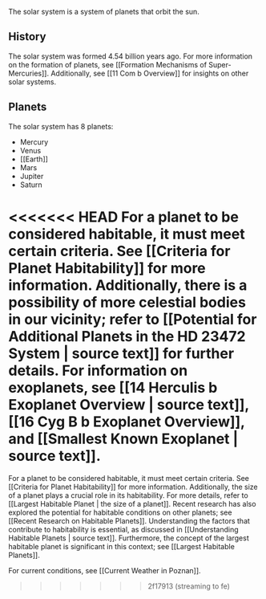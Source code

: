The solar system is a system of planets that orbit the sun.

## History

The solar system was formed 4.54 billion years ago. For more information on the formation of planets, see [[Formation Mechanisms of Super-Mercuries]]. Additionally, see [[11 Com b Overview]] for insights on other solar systems.

## Planets

The solar system has 8 planets:

- Mercury
- Venus
- [[Earth]]
- Mars
- Jupiter
- Saturn

<<<<<<< HEAD
For a planet to be considered habitable, it must meet certain criteria. See [[Criteria for Planet Habitability]] for more information. Additionally, there is a possibility of more celestial bodies in our vicinity; refer to [[Potential for Additional Planets in the HD 23472 System | source text]] for further details. For information on exoplanets, see [[14 Herculis b Exoplanet Overview | source text]], [[16 Cyg B b Exoplanet Overview]], and [[Smallest Known Exoplanet | source text]].
=======
For a planet to be considered habitable, it must meet certain criteria. See [[Criteria for Planet Habitability]] for more information. Additionally, the size of a planet plays a crucial role in its habitability. For more details, refer to [[Largest Habitable Planet | the size of a planet]]. Recent research has also explored the potential for habitable conditions on other planets; see [[Recent Research on Habitable Planets]]. Understanding the factors that contribute to habitability is essential, as discussed in [[Understanding Habitable Planets | source text]]. Furthermore, the concept of the largest habitable planet is significant in this context; see [[Largest Habitable Planets]]. 

For current conditions, see [[Current Weather in Poznan]].
>>>>>>> 2f17913 (streaming to fe)
